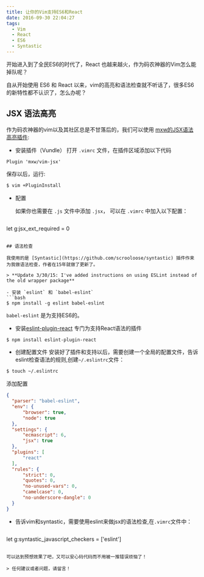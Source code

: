 ```yaml
---
title: 让你的Vim支持ES6和React
date: 2016-09-30 22:04:27
tags:
  - Vim
  - React
  - ES6
  - Syntastic
---
```


开始进入到了全民ES6的时代了，React 也越来越火，作为码农神器的Vim怎么能掉队呢？

自从开始使用 ES6 和 React 以来，vim的高亮和语法检查就不听话了，很多ES6的新特性都不认识了，怎么办呢？

## JSX 语法高亮

作为码农神器的vim以及其社区总是不甘落后的，我们可以使用 [mxw的JSX语法高亮插件](https://github.com/mxw/vim-jsx):

- 安装插件（Vundle）
打开 `.vimrc` 文件，在插件区域添加以下代码
```vimrc
Plugin 'mxw/vim-jsx'
```
  保存以后，运行:
```bash
$ vim +PluginInstall
```
<!-- more -->

- 配置

  如果你也需要在 `.js` 文件中添加 `.jsx`， 可以在 `.vimrc` 中加入以下配置：

  ```vimrc
let g:jsx_ext_required = 0 
```

## 语法检查

我使用的是 [Syntastic](https://github.com/scrooloose/syntastic) 插件作来为我做语法检查，作者在15年就做了更新了。

> **Update 3/30/15: I've added instructions on using ESLint instead of the old wrapper package**

- 安装 `eslint` 和 `babel-eslint`
```bash
$ npm install -g eslint babel-eslint
```
  `babel-eslint` 是为支持ES6的。

- 安装[eslint-plugin-react](https://github.com/yannickcr/eslint-plugin-react)
专门为支持React语法的插件
```bash
$ npm install eslint-plugin-react
```

* 创建配置文件
安装好了插件和支持以后，需要创建一个全局的配置文件，告诉eslint检查语法的规则,创建`~/.eslintrc`文件：
```bash
$ touch ~/.eslintrc
```
  添加配置
  ```json
{
    "parser": "babel-eslint",
    "env": {
        "browser": true,
        "node": true
    },
    "settings": {
        "ecmascript": 6,
        "jsx": true
    },
    "plugins": [
        "react"
    ],
    "rules": {
        "strict": 0,
        "quotes": 0,
        "no-unused-vars": 0,
        "camelcase": 0,
        "no-underscore-dangle": 0
    }
}
```

* 告诉vim和syntastic，需要使用eslint来做jsx的语法检查,在`.vimrc`文件中：

  ```
let g:syntastic_javascript_checkers = ['eslint']
```

可以达到预想效果了吧，又可以安心码代码而不用被一推错误烦恼了！

> 任何建议或者问题，请留言！